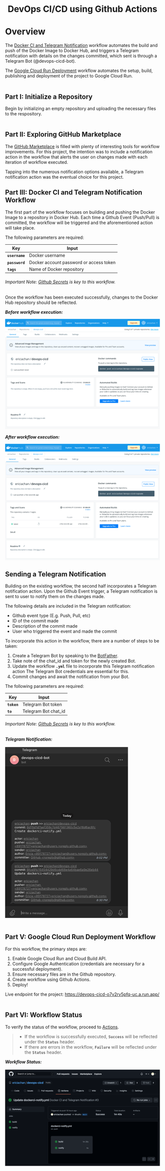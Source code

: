 <h1 align="center">DevOps CI/CD using Github Actions</h1>

# Overview <br>

The [Docker CI and Telegram Notification](https://github.com/ericiachan/devops-cicd/actions/workflows/dockerci-notify.yml) workflow automates the build and push of the Docker Image to Docker Hub, and triggers a Telegram notification with details on the changes committed, which sent is through a Telegram Bot (@devops-cicd-bot). 

The [Google Cloud Run Deployment](https://github.com/ericiachan/devops-cicd/blob/main/.github/workflows/deploy.yml) workflow automates the setup, build, publishing and deployment of the project to Google Cloud Run. 
<br>
<br>
## Part I: Initialize a Repository 
Begin by initializing an empty repository and uploading the necessary files to the respository. 
<br>
<br>
## Part II: Exploring GitHub Marketplace
The [GitHub Marketplace](https://github.com/marketplace) is filled with plenty of interesting tools for workflow improvements. For this project, the intention was to include a notification action in the workflow that alerts the user on changes made with each iteration of workflow executed.

Tapping into the numerous notification options available, a Telegram notification action was the eventual choice for this project.

## Part III: Docker CI and Telegram Notification Workflow
The first part of the workflow focuses on building and pushing the Docker Image to a repository in Docker Hub. Each time a Github Event (Push/Pull) is committed, the workflow will be triggered and the aforementioned action will take place. 

The following parameters are required:

| Key                    | Input                                    | 
| ---------------------- |------------------------------------------| 
| <b>`username`</b>      | Docker username                          | 
| <b>`password`</b>      | Docker account password or access token  |
| <b>`tags`</b>          | Name of Docker repository                | 


###### <i>Important Note: [Github Secrets](https://docs.github.com/en/actions/security-guides/encrypted-secrets) is key to this workflow.</i> <br>

Once the workflow has been executed successfully, changes to the Docker Hub repository should be reflected.

**_Before workflow execution:_**

<img src ="images/docker-empty-repository.png">

**_After workflow execution:_**

<img src ="images/docker-push-success.png">


## Sending a Telegram Notification
Building on the existing workflow, the second half incorporates a Telegram notification action. Upon the Github Event trigger, a Telegram notification is sent to user to notify them on the changes made. 

The following details are included in the Telegram notification:
  * Github event type (E.g. Push, Pull, etc)
  * ID of the commit made
  * Description of the commit made
  * User who triggered the event and made the commit

To incorporate this action in the workflow, there are a number of steps to be taken:
1. Create a Telegram Bot by speaking to the [BotFather](https://t.me/botfather). 
2. Take note of the chat_id and token for the newly created Bot.
3. Update the workflow <b>`.yml`</b> file to incorporate this Telegram notification action The Telegram Bot credentials are essential for this. 
4. Commit changes and await the notification from your Bot.

The following parameters are required:

| Key            | Input                | 
| ---------------|----------------------| 
| <b>`token`</b> | Telegram Bot token   |
| <b>`to`</b>    | Telegram Bot chat_id |


###### <i>Important Note: [Github Secrets](https://docs.github.com/en/actions/security-guides/encrypted-secrets) is key to this workflow.</i> <br>

**_Telegram Notification:_**<br>
<br>
<img src="images/devops-cicd-bot.png" width="400">
<br>
<br>
## Part V: Google Cloud Run Deployment Workflow 
For this workflow, the primary steps are:
1. Enable Google Cloud Run and Cloud Build API.
2. Configure Google Authentication (credentials are necessary for a successful deployment).
3. Ensure necessary files are in the Github repository. 
4. Create workflow using Github Actions.
5. Deploy!

Live endpoint for the project: https://devops-cicd-o7v2rv5pfq-uc.a.run.app/
<br>
<br>
## Part VI: Workflow Status
To verify the status of the workflow, proceed to [Actions](https://github.com/ericiachan/devops-cicd/actions). 
> * If the workflow is successfully executed, <b>`Success`</b> will be reflected under the <b>`Status`</b> header.<br> 
> * If there are errors in the workflow, <b>`Failure`</b> will be reflected under the <b>`Status`</b> header. 

**_Workflow Status:_**<br>
<br>
<img src ="images/workflow-success.png">



